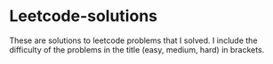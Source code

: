 # Leetcode-solutions
These are solutions to leetcode problems that I solved. I include the difficulty of the problems in the title (easy, medium, hard) in brackets.
